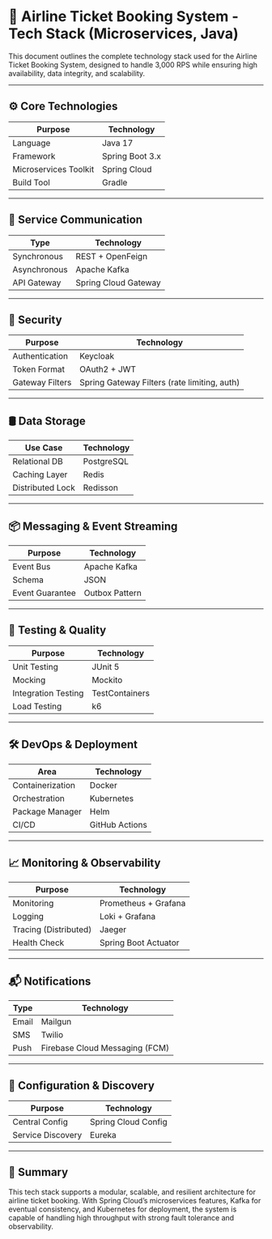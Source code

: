 # 🧱 Airline Ticket Booking System - Tech Stack (Microservices, Java)

This document outlines the complete technology stack used for the Airline Ticket Booking System, designed to handle 3,000 RPS while ensuring high availability, data integrity, and scalability.

---

## ⚙️ Core Technologies

| Purpose               | Technology      |
| --------------------- | --------------- |
| Language              | Java 17         |
| Framework             | Spring Boot 3.x |
| Microservices Toolkit | Spring Cloud    |
| Build Tool            | Gradle          |

---

## 🔀 Service Communication

| Type         | Technology           |
| ------------ | -------------------- |
| Synchronous  | REST + OpenFeign     |
| Asynchronous | Apache Kafka         |
| API Gateway  | Spring Cloud Gateway |

---

## 🔐 Security

| Purpose         | Technology                                   |
| --------------- | -------------------------------------------- |
| Authentication  | Keycloak                                     |
| Token Format    | OAuth2 + JWT                                 |
| Gateway Filters | Spring Gateway Filters (rate limiting, auth) |

---

## 🛢️ Data Storage

| Use Case         | Technology |
| ---------------- | ---------- |
| Relational DB    | PostgreSQL |
| Caching Layer    | Redis      |
| Distributed Lock | Redisson   |

---

## 📦 Messaging & Event Streaming

| Purpose         | Technology     |
| --------------- | -------------- |
| Event Bus       | Apache Kafka   |
| Schema          | JSON           |
| Event Guarantee | Outbox Pattern |

---

## 🧪 Testing & Quality

| Purpose             | Technology     |
| ------------------- | -------------- |
| Unit Testing        | JUnit 5        |
| Mocking             | Mockito        |
| Integration Testing | TestContainers |
| Load Testing        | k6             |

---

## 🛠️ DevOps & Deployment

| Area             | Technology     |
| ---------------- | -------------- |
| Containerization | Docker         |
| Orchestration    | Kubernetes     |
| Package Manager  | Helm           |
| CI/CD            | GitHub Actions |

---

## 📈 Monitoring & Observability

| Purpose               | Technology           |
| --------------------- | -------------------- |
| Monitoring            | Prometheus + Grafana |
| Logging               | Loki + Grafana       |
| Tracing (Distributed) | Jaeger               |
| Health Check          | Spring Boot Actuator |

---

## 📬 Notifications

| Type  | Technology                     |
| ----- | ------------------------------ |
| Email | Mailgun                        |
| SMS   | Twilio                         |
| Push  | Firebase Cloud Messaging (FCM) |

---

## 📁 Configuration & Discovery

| Purpose           | Technology          |
| ----------------- | ------------------- |
| Central Config    | Spring Cloud Config |
| Service Discovery | Eureka              |

---

## 🧭 Summary

This tech stack supports a modular, scalable, and resilient architecture for airline ticket booking. With Spring Cloud’s microservices features, Kafka for eventual consistency, and Kubernetes for deployment, the system is capable of handling high throughput with strong fault tolerance and observability.
